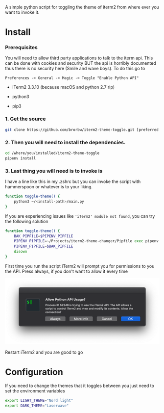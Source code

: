A simple python script for toggling the theme of iterm2 from where ever you want to invoke it.

# Install

### Prerequisites

You will need to allow third party applications to talk to the iterm api. This can be done with cookies and security BUT the api is horribly documented thus there is no security here (Smile and wave boys).
To do this go to

```
Preferences -> General -> Magic -> Toggle "Enable Python API"
```

- iTerm2 3.3.10
  (because macOS and python 2.7 rip)

- python3
- pip3

### 1. Get the source

```sh
git clone https://github.com/brorbw/iterm2-theme-toggle.git [preferred location]
```

### 2. Then you will need to install the dependencies.

```sh
cd /where/you/installed/iterm2-theme-toggle
pipenv install
```

### 3. Last thing you will need is to invoke is

I have a line like this in my .zshrc but you can invoke the script with hammerspoon or whatever is to your liking.

```sh
function toggle-theme() {
	python3 ~/<install-path>/main.py
}
```

If you are experiencing issues like `'iTerm2' module not found`, you can try the following solution

```sh
function toggle-theme() {
	BAK_PIPFILE=$PIPENV_PIPFILE
	PIPENV_PIPFILE=~/Projects/iterm2-theme-changer/Pipfile exec pipenv run python3 ~/Projects/iterm2-theme-changer/main.py &
	PIPENV_PIPFILE=$BAK_PIPFILE
	disown
}
```

First time you run the script iTerm2 will prompt you for permissions to you the API. Press always, if you don't want to allow it every time

<img src="https://raw.githubusercontent.com/brorbw/iterm2-theme-toggle/master/pics/image.png"/>

Restart iTerm2 and you are good to go

# Configuration

If you need to change the themes that it toggles between you just need to set the environment variables

```sh
export LIGHT_THEME="Nord light"
export DARK_THEME="Laserwave"
```
